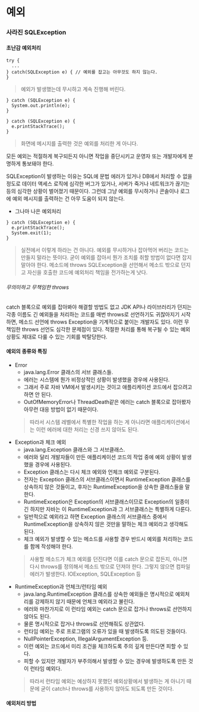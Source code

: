 # 예외
### 사라진 SQLException
#### 초난감 예외처리
```
try {
  ...
} catch(SQLException e) { // 예외를 잡고는 아무것도 하지 않는다.
}
```
> 예외가 발생했는데 무시하고 계속 진행해 버린다.
```
} catch (SQLException e) {
  System.out.println(e);
}
```
```
} catch (SQLException e) {
  e.printStackTrace();
}
```
> 화면에 메시지를 출력한 것은 예외를 처리한 게 아니다.

모든 예외는 적절하게 복구되든지 아니면 작업을 중단시키고 운영자 또는 개발자에게 분명하게 통보돼야 한다.

SQLException이 발생하는 이유는 SQL에 문법 에러가 있거나 DB에서 처리할 수 없을 정도로 데이터 액세스 로직에 심각한 버그가 있거나, 서버가 죽거나 네트워크가 
끊기는 등의 심각한 상황이 벌어졌기 때문이다. 그런데 그냥 예외를 무시하거나 콘솔이나 로그에 예외 메시지를 출력하는 건 아무 도움이 되지 않는다.
* 그나마 나은 예외처리
```
} catch (SQLException e) {
  e.printStackTrace();
  System.exit(1);
}
```
> 실전에서 이렇게 하라는 건 아니다. 예외를 무시하거나 잡아먹어 버리는 코드는 만들지 말라는 뜻이다. 굳이 예외를 잡아서 뭔가 조치를 취할 방법이 없다면 
잡지 말아야 한다. 메소드에 throws SQLException을 선언해서 메소드 밖으로 던지고 자신을 호출한 코드에 예외처리 책임을 전가하는게 낫다.

###### 무의미하고 무책임한 throws
catch 블록으로 예외를 잡아봐야 해결할 방법도 없고 JDK API나 라이브러리가 던지는 각종 이름도 긴 예외들을 처리하는 코드를 매번 throws로 선언하기도 귀찮아지기 
시작하면, 메소드 선언에 throws Exception을 기계적으로 붙이는 개발자도 있다. 이런 무책임한 throws 선언도 심각한 문제점이 있다. 적절한 처리를 통해 복구될 
수 있는 예외상황도 제대로 다룰 수 있는 기회를 박탈당한다.

#### 예외의 종류와 특징
* Error
  * java.lang.Error 클래스의 서브 클래스들. 
  * 에러는 시스템에 뭔가 비정상적인 상황이 발생했을 경우에 사용된다. 
  * 그래서 주로 자바 VM에서 발생시키는 것이고 애플리케이션 
  코드에서 잡으려고 하면 안 된다. 
  * OutOfMemoryError나 ThreadDeath같은 에러는 catch 블록으로 잡아봤자 아무런 대응 방법이 없기 때문이다.
  > 따라서 시스템 레벨에서 특별한 작업을 하는 게 아니라면 애플리케이션에서는 이런 에러에 대한 처리는 신경 쓰지 않아도 된다.
* Exception과 체크 예외
  * java.lang.Exception 클래스와 그 서브클래스. 
  * 에러와 달리 개발자들이 만든 애플리케이션 코드의 작업 중에 예외 상황이 발생했을 경우에 사용된다. 
  * Exception 클래스는 
  다시 체크 예외와 언체크 예외로 구분된다. 
  * 전자는 Exception 클래스의 서브클래스이면서 RuntimeException 클래스를 상속하지 않은 것들이고, 후자는 RuntimeException을 
  상속한 클래스들을 말한다. 
  * RuntimeException은 Exception의 서브클래스이므로 Exception의 일종이긴 하지만 자바는 이 RuntimeException과 그 서브클래스는 특별하게 다룬다.
  * 일반적으로 예외라고 하면 Exception 클래스의 서브클래스 중에서 RuntimeException을 상속하지 않은 것만을 말하는 체크 예외라고 생각해도 된다. 
  * 체크 예외가 
  발생할 수 있는 메소드를 사용할 경우 반드시 예외를 처리하는 코드를 함께 작성해야 한다. 
  > 사용할 메소드가 체크 예외를 던진다면 이를 catch 문으로 잡든지, 아니면 
  다시 throws를 정의해서 메소드 밖으로 던져야 한다. 그렇지 않으면 컴파일 에러가 발생한다. IOException, SQLException 등
* RuntimeException과 언체크/런타임 예외
  * java.lang.RuntimeException 클래스를 상속한 예외들은 명시적으로 예외처리를 강제하지 않기 때문에 언체크 예외라고 불린다. 
  * 에러와 마찬가지로 이 런타임 
  예외는 catch 문으로 잡거나 throws로 선언하지 않아도 된다. 
  * 물론 명시적으로 잡거나 throws로 선언해줘도 상관없다. 
  * 런타임 예외는 주로 프로그램의 오류가 있을 때 
  발생하도록 의도된 것들이다. 
  * NullPointerException, IllegalArgumentException 등. 
  * 이런 예외는 코드에서 미리 조건을 체크하도록 주의 깊게 만든다면 
  피할 수 있다. 
  * 피할 수 있지만 개발자가 부주의해서 발생할 수 있는 경우에 발생하도록 만든 것이 런타임 예외다.
  > 따라서 런타임 예외는 예상하지 못했던 예외상황에서 발생하는 게 아니기 때문에 굳이 catch나 throws를 사용하지 않아도 되도록 만든 것이다.

#### 예외처리 방법
